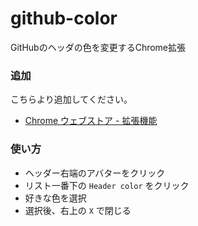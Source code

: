 github-color
===========
GitHubのヘッダの色を変更するChrome拡張

### 追加
こちらより追加してください。
- [Chrome ウェブストア - 拡張機能](https://chrome.google.com/webstore/detail/github-color/ippjlhfmdbcenfojogmjmaagoklobjcf)

### 使い方
- ヘッダー右端のアバターをクリック
- リスト一番下の `Header color` をクリック 
- 好きな色を選択
- 選択後、右上の `X` で閉じる
